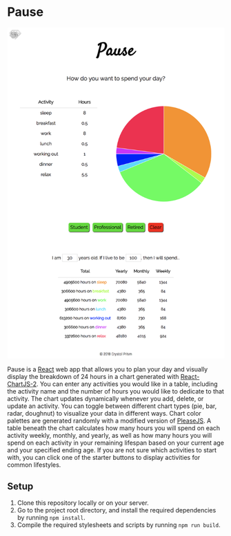 # Pause
![Pause](pause.png)

Pause is a [React](https://reactjs.org/) web app that allows you to plan your day and visually display the breakdown of 24 hours in a chart generated with [React-ChartJS-2](http://jerairrest.github.io/react-chartjs-2/). You can enter any activities you would like in a table, including the activity name and the number of hours you would like to dedicate to that activity. The chart updates dynamically whenever you add, delete, or update an activity. You can toggle between different chart types (pie, bar, radar, doughnut) to visualize your data in different ways. Chart color palettes are generated randomly with a modified version of [PleaseJS](https://github.com/Fooidge/PleaseJS). A table beneath the chart calculates how many hours you will spend on each activity weekly, monthly, and yearly, as well as how many hours you will spend on each activity in your remaining lifespan based on your current age and your specified ending age. If you are not sure which activities to start with, you can click one of the starter buttons to display activities for common lifestyles.

## Setup
1. Clone this repository locally or on your server.
2. Go to the project root directory, and install the required dependencies by running `npm install`.
3. Compile the required stylesheets and scripts by running `npm run build`.

